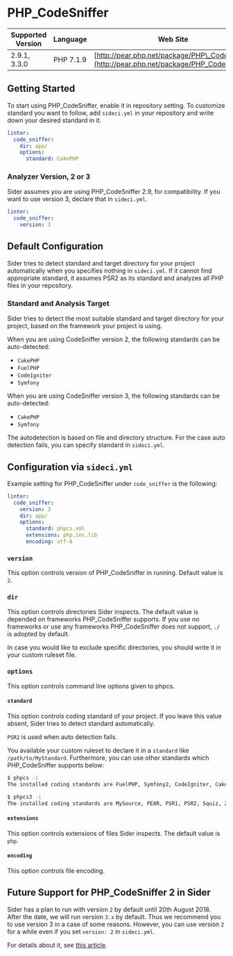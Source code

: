 # PHP\_CodeSniffer

| Supported Version | Language | Web Site |
| ----------------- | -------- | -------- |
| 2.9.1, 3.3.0 | PHP 7.1.9 | [http://pear.php.net/package/PHP\_CodeSniffer](http://pear.php.net/package/PHP_CodeSniffer) |

## Getting Started

To start using PHP\_CodeSniffer, enable it in repository setting. To customize standard you want to follow, add `sideci.yml` in your repository and write down your desired standard in it.

```yaml:sideci.yml
linter:
  code_sniffer:
    dir: app/
    options:
      standard: CakePHP
```

### Analyzer Version, 2 or 3

Sider assumes you are using PHP\_CodeSniffer 2.9, for compatibility. If you want to use version 3, declare that in `sideci.yml`.

```yaml:sideci.yml
linter:
  code_sniffer:
    version: 3
```

## Default Configuration

Sider tries to detect standard and target directory for your project automatically when you specifies nothing in `sideci.yml`. If it cannot find appropriate standard, it assumes PSR2 as its standard and analyzes all PHP files in your repository.

### Standard and Analysis Target

Sider tries to detect the most suitable standard and target directory for your project, based on the framework your project is using.

When you are using CodeSniffer version 2, the following standards can be auto-detected:

* `CakePHP`
* `FuelPHP`
* `CodeIgniter`
* `Symfony`

When you are using CodeSniffer version 3, the following standards can be auto-detected:

* `CakePHP`
* `Symfony`

The autodetection is based on file and directory structure. For the case auto detection fails, you can specify standard in `sideci.yml`.

## Configuration via `sideci.yml`

Example setting for PHP\_CodeSniffer under `code_sniffer` is the following:

```yaml:sideci.yml
linter:
  code_sniffer:
    version: 3
    dir: app/
    options:
      standard: phpcs.xml
      extensions: php,inc,lib
      encoding: utf-8
```

### `version`

This option controls version of PHP\_CodeSniffer in running. Default value is `2`.

### `dir`

This option controls directories Sider inspects. The default value is depended on frameworks PHP\_CodeSniffer supports. If you use no frameworks or use any frameworks PHP\_CodeSniffer does not support, `./` is adopted by default.

In case you would like to exclude specific directories, you should write it in your custom ruleset file.

### `options`

This option controls command line options given to phpcs.

#### `standard`

This option controls coding standard of your project. If you leave this value absent, Sider tries to detect standard automatically.

`PSR2` is used when auto detection fails.

You available your custom ruleset to declare it in a `standard` like `/path/to/MyStandard`. Furthermore, you can use other standards which PHP\_CodeSniffer supports below:

```bash
$ phpcs -i
The installed coding standards are FuelPHP, Symfony2, CodeIgniter, CakePHP, PEAR, Zend, Squiz, PSR2, PHPCS, PSR1, MySource, WordPress-Docs, WordPress-Extra, WordPress-VIP, WordPress and WordPress-Core
```

```bash
$ phpcs3 -i
The installed coding standards are MySource, PEAR, PSR1, PSR2, Squiz, Zend, Symfony, CakePHP, WordPress-Docs, WordPress-Core, WordPress, WordPress-Extra and WordPress-VIP
```

#### `extensions`

This option controls extensions of files Sider inspects. The default value is `php`.

#### `encoding`

This option controls file encoding.

## Future Support for PHP\_CodeSniffer 2 in Sider

Sider has a plan to run with version `2` by default until 20th August 2018. After the date, we will run version `3.x` by default. Thus we recommend you to use version 3 in a case of some reasons. However, you can use version `2` for a while even if you set `version: 2` in `sideci.yml`.

For details about it, see [this article](https://blog.sideci.com/sider-will-use-php-codesniffer-version-3-by-default-dd09e73273d5).

